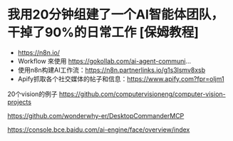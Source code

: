 # 我用20分钟组建了一个AI智能体团队，干掉了90%的日常工作 [保姆教程]
- https://n8n.io/
- Workflow 來使用 https://gokollab.com/ai-agent-communi... 
- 使用n8n构建AI工作流：https://n8n.partnerlinks.io/g1s3lsmv8xsb
- Apify抓取各个社交媒体的帖子和信息：https://www.apify.com?fpr=oljm1


20个vision的例子
https://github.com/computervisioneng/computer-vision-projects


https://github.com/wonderwhy-er/DesktopCommanderMCP

https://console.bce.baidu.com/ai-engine/face/overview/index


